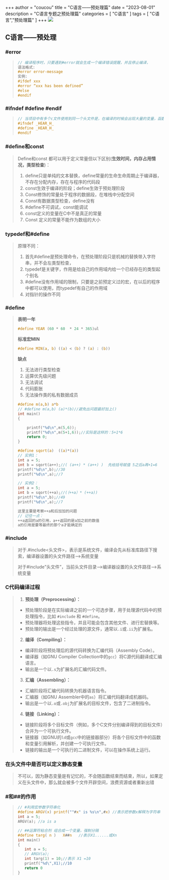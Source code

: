 +++
author = "coucou"
title = "C语言——预处理篇"
date = "2023-08-01"
description = "C语言专题之预处理篇"
categories = [
    "C语言"
]
tags = [
    "C语言","预处理篇"
]
+++
![](1.jpg)
## C语言——预处理

### \#error

>```c
>// 编译程序时，只要遇到#error就会生成一个编译错误提醒，并且停止编译，
>语法格式:
>#error error-message
>实例:
>#ifdef xxx
>#error “xxx has been defined”
>#else
>#endif
>```

### \#ifndef #define #endif

>```c
>// 当项目中有多个c文件使用到同一个头文件是，在编译的时候会出现大量的变量，函数声明冲突，解决就是使用
>#ifndef _HEAR_H_
>#define _HEAR_H_
>#endif
>
>```

### \#define和const

>Define和const 都可以用于定义常量但以下区别(**生效时间，内存占用情况，类型检查**)：
>
>1. define只是单纯的文本替换，define常量的生命生命周期止于编译器，不存在分配内存，存在与程序的代码段
>2. const生效于编译的阶段；define生效于预处理阶段
>3. Const修饰的常量处于程序的数据段，在堆栈中分配空间
>4. Const有数据类型检查，define没有
>5.  #define不可调试，const能调试
>6.  const定义的变量在C中不是真正的常量
>7.  Const 定义的常量不能作为数组的大小

### typedef和#define

>原理不同：
>
>1. 首先#define是预处理命令，在预处理阶段只是机械的替换带入字符串，并不会左类型检查，
>2. typedef是关键字，作用是给自己的作用域内给一个已经存在的类型起个别名
>3.  #define没有作用域的限制，只要是之前预定义过的宏，在以后的程序中都可以使用，而typedef有自己的作用域
>4. 对指针的操作不同

### #define 

> **表明一年**
>
> ```c
> #define YEAR (60 * 60  * 24 * 365)ul
> ```
>
> **标准宏MIN**
>
> ```c
> #define MIN(a, b) ((a) < (b) ? (a) : (b))
> ```
>
> **缺点**
>
> 1. 无法进行类型检查
> 2. 运算优先级问题
> 3. 无法调试
> 4. 代码膨胀
> 5. 无法操作类的私有数据成员
>
> ```c
> #define m(a,b) a*b
> // #define m(a,b) (a)*(b)//避免出问题最好加上()
> int main()
> {
> 
>     printf("%d\n",m(5,6));
>     printf("%d\n",m(5+1,6));//实际是这样的：5+1*6
>     return 0;
> }
> 
> #define sqort(a)  ((a)*(a))
> // 实例1： 
> int a = 5;
> int b = sqort(a++);//( (a++) * (a++) )  先给括号赋值 5之后a再+1=6
> printf("%d\n",b);//30
> printf("%d\n",a);//7
> 
> // 实例2：	
> int a = 5;
> int b = sqort(++a);//(（++a）* (++a)) 
> printf("%d\n",b);//49
> printf("%d\n",a);//7
> 
> 这里主要是考察++a和后加加的问题
> // 记住一点：
> ++a返回的a的引用，a++返回的是a加之前的数值
> a的引用是要等最终的那个a才能确定的
> ```

### \#include

>对于.#include<头文件>，表示是系统文件，编译会先从标准库路径下搜索，编译器设置的头文件路径-->系统变量
>
>对于#include”头文件”，当前头文件目录-->编译器设置的头文件路径-->系统变量

### C代码编译过程

>1. **预处理（Preprocessing）：**
>   - 预处理阶段是在实际编译之前的一个可选步骤，用于处理源代码中的预处理指令，比如 `#include` 和 `#define`。
>   - 预处理器将处理这些指令，并且可能会包含其他文件、进行宏替换等。
>   - 预处理的输出是一个经过处理的源文件，通常以`.i`或`.ii`为扩展名。
>2. **编译（Compiling）：**
>   - 编译阶段将预处理后的源代码转换为汇编代码（Assembly Code）。
>   - 编译器（如GNU Compiler Collection中的`gcc`）将C源代码翻译成汇编语言。
>   - 输出是一个以`.s`为扩展名的汇编代码文件。
>3. **汇编（Assembling）：**
>   - 汇编阶段将汇编代码转换为机器语言指令。
>   - 汇编器（如GNU Assembler中的`as`）将汇编代码翻译成机器码。
>   - 输出是一个以`.o`或`.obj`为扩展名的目标文件，包含了二进制指令。
>4. **链接（Linking）：**
>   - 链接阶段将多个目标文件（例如，多个C文件分别编译得到的目标文件）合并为一个可执行文件。
>   - 链接器（如GNU的`ld`或`gcc`中的链接器部分）将各个目标文件中的函数和变量引用解析，并创建一个可执行文件。
>   - 链接的输出是一个可执行的二进制文件，可以在操作系统上运行。

###  在头文件中是否可以定义静态变量

>不可以，因为静态变量是有记忆的，不会随函数结束而结束，所以，如果定义在头文件中，那么就会被多个文件开辟空间，浪费资源或者重新出错

### #和##的作用

>```c
>// #利用宏参数字符串化
>#define ARGV(x) printf(""#x" is %s\n",#x) //表示把参数x解释为字符串
>int a = 5;
>ARGV(a); //a is a
>
>// ##运算符粘合剂 组合成一个变量，强制分隔
>#define targ( n )   X##n   //表示X1......或Xn
>int main()
>{
>    int a = 5;
>    // ARGV(a);
>    int targ(1) = 10;//表示 X1 =10
>    printf("%d\",X1);//10
>    return 0
>}
>
>```
>
>